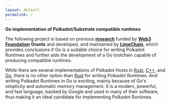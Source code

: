 ```yaml
---
layout: default
permalink: /
---
```


**Go implementation of Polkadot/Substrate compatible runtimes**

The following project is based on previous [**research**](https://github.com/LimeChain/gosemble-research) funded by [**Web3 Foundation**](https://web3.foundation) **Grants** and developed, and maintained by [**LimeChain**](https://limechain.tech), which provides conclusions if Go is a suitable choice for writing Polkadot Runtimes and further aids the development of a Go toolchain capable of producing compatible runtimes.

While there are several implementations of Polkadot Hosts in [Rust](https://github.com/paritytech/substrate), [C++](https://github.com/soramitsu/kagome), and [Go](https://github.com/ChainSafe/gossamer), there is no other option than [Rust](https://github.com/paritytech/substrate) for writing Polkadot Runtimes. And writing Polkadot Runtimes in Go is exciting, mainly because of Go's simplicity and automatic memory management. 
It is a modern, powerful, and fast language, backed by Google and used in many of their software, thus making it an ideal candidate for implementing Polkadot Runtimes.

